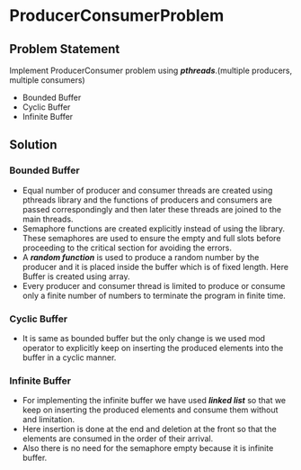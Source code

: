 # ProducerConsumerProblem
## Problem Statement
Implement ProducerConsumer problem using ***pthreads***.(multiple producers, multiple consumers)
   - Bounded Buffer
   - Cyclic Buffer
   - Infinite Buffer 
## Solution
### **Bounded Buffer**
- Equal number of producer and consumer threads are created using pthreads library and the        functions of producers and consumers are passed correspondingly and then later these threads are joined to the main threads.
- Semaphore functions are created explicitly instead of using the library. These semaphores are used to ensure the empty and full slots before proceeding to the critical section for avoiding the errors. 
- A ***random function*** is used to produce a random number by the producer and it is placed inside the buffer which is of fixed length. Here Buffer is created using array.
- Every producer and consumer thread is limited to produce or consume only a finite number of numbers to terminate the program in finite time.

### **Cyclic Buffer**
- It is same as bounded buffer but the only change is we used mod operator to explicitly keep on inserting the produced elements into the buffer in a cyclic manner.

### **Infinite Buffer**
- For implementing the infinite buffer we have used ***linked list*** so that we keep on inserting the produced elements and consume them without and limitation.
- Here insertion is done at the end and deletion at the front so that the elements are consumed in the order of their arrival.
- Also there is no need for the semaphore empty because it is infinite buffer.
   

